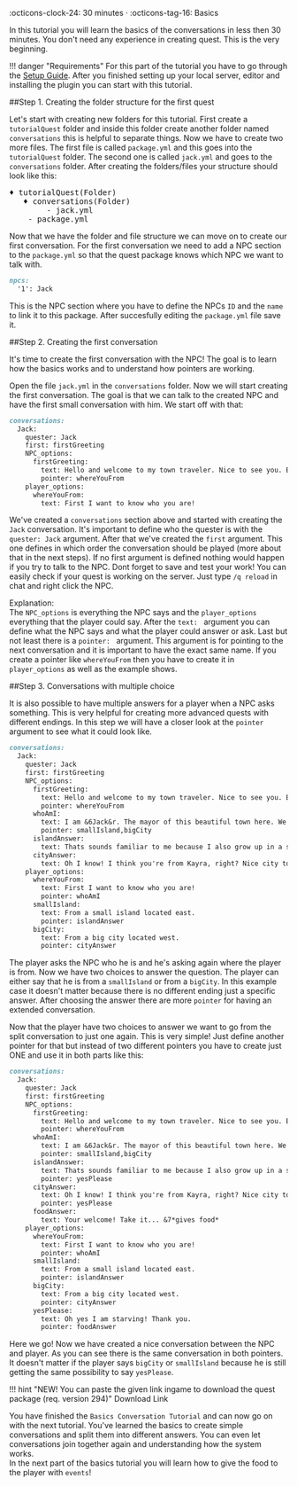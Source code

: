 :octicons-clock-24:  30 minutes · :octicons-tag-16: Basics

In this tutorial you will learn the basics of the conversations in less then 30 minutes.
You don't need any experience in creating quest. This is the very beginning.

!!! danger "Requirements"
    For this part of the tutorial you have to go through the [Setup Guide](../Getting-Started/Setting-up-a-local-test-server.md).
    After you finished setting up your local server, editor and installing the plugin you can start with this tutorial.

##Step 1. Creating the folder structure for the first quest

Let's start with creating new folders for this tutorial. First create a `tutorialQuest` folder and inside this
folder create another folder named `conversations` this is helpful to separate things.
Now we have to create two more files. The first file is called `package.yml` and this goes into the `tutorialQuest` folder.
The second one is called `jack.yml` and goes to the `conversations` folder.
After creating the folders/files your structure should look like this:

<pre>
♦ tutorialQuest(Folder)  
   ♦ conversations(Folder)  
        - jack.yml  
    - package.yml
</pre>

Now that we have the folder and file structure we can move on to create our first conversation.
For the first conversation we need to add a NPC section to the `package.yml` so that the quest package knows which NPC
we want to talk with.

``` markdown title="package.yml"
npcs:
  '1': Jack
```
This is the NPC section where you have to define the NPCs `ID` and the `name` to link it to this package.
After succesfully editing the `package.yml` file save it.

##Step 2. Creating the first conversation

It's time to create the first conversation with the NPC! The goal is to learn how the basics works and to
understand how pointers are working.

Open the file `jack.yml` in the `conversations` folder. Now we will start creating the first conversation. 
The goal is that we can talk to the created NPC and have the first small conversation with him.
We start off with that:

``` markdown title="jack.yml"
conversations:
  Jack:
    quester: Jack
    first: firstGreeting
    NPC_options:
      firstGreeting:
        text: Hello and welcome to my town traveler. Nice to see you. But first where are you from?
        pointer: whereYouFrom
    player_options:
      whereYouFrom:
        text: First I want to know who you are!
```
We've created a `conversations` section above and started with creating the `Jack` conversation. It's important
to define who the quester is with the `quester: Jack` argument. After that we've created the `first` argument.
This one defines in which order the conversation should be played (more about that in the next steps). If no
first argument is defined nothing would happen if you try to talk to the NPC. Dont forget to save and test your
work! You can easily check if your quest is working on the server. Just type `/q reload` in chat and right click
the NPC.

Explanation:  
The `NPC_options` is everything the NPC says and the `player_options` everything that the player could say.
After the `text: ` argument you can define what the NPC says and what the player could answer or ask.
Last but not least there is a `pointer: ` argument. This argument is for pointing to the next conversation and
it is important to have the exact same name. If you create a pointer like `whereYouFrom` then you have to
create it in `player_options` as well as the example shows.

##Step 3. Conversations with multiple choice

It is also possible to have multiple answers for a player when a NPC asks something. This is very helpful for
creating more advanced quests with different endings. In this step we will have a closer look at the `pointer`
argument to see what it could look like.

``` markdown title="jack.yml"
conversations:
  Jack:
    quester: Jack
    first: firstGreeting
    NPC_options:
      firstGreeting:
        text: Hello and welcome to my town traveler. Nice to see you. But first where are you from?
        pointer: whereYouFrom
      whoAmI:
        text: I am &6Jack&r. The mayor of this beautiful town here. We have some big farms and good old taverns and these are well worth checking out! So now where are you from?
        pointer: smallIsland,bigCity
      islandAnswer:
        text: Thats sounds familiar to me because I also grow up in a small town with few people. So we already have a good connection! And because of that I want to give you some food!
      cityAnswer:
        text: Oh I know! I think you're from Kayra, right? Nice city to be honest but I prefer country life. However... You look a bit hungry do you want some food from the best chef out here?
    player_options:
      whereYouFrom:
        text: First I want to know who you are!
        pointer: whoAmI
      smallIsland:
        text: From a small island located east.
        pointer: islandAnswer
      bigCity:
        text: From a big city located west.
        pointer: cityAnswer
```
The player asks the NPC who he is and he's asking again where the player is from. Now we have two choices to answer the question.
The player can either say that he is from a `smallIsland` or from a `bigCity`. In this example case it doesn't matter
because there is no different ending just a specific answer. After choosing the answer there are more `pointer` for having an extended conversation.

Now that the player have two choices to answer we want to go from the split conversation to just one again.
This is very simple! Just define another pointer for that but instead of two different pointers you have to
create just ONE and use it in both parts like this:
``` markdown title="jack.yml"
conversations:
  Jack:
    quester: Jack
    first: firstGreeting
    NPC_options:
      firstGreeting:
        text: Hello and welcome to my town traveler. Nice to see you. But first where are you from?
        pointer: whereYouFrom
      whoAmI:
        text: I am &6Jack&r. The mayor of this beautiful town here. We have some big farms and good old taverns and these are well worth checking out! So now where are you from?
        pointer: smallIsland,bigCity
      islandAnswer:
        text: Thats sounds familiar to me because I also grow up in a small town with few people. So we already have a good connection! And because of that I want to give you some food!
        pointer: yesPlease
      cityAnswer:
        text: Oh I know! I think you're from Kayra, right? Nice city to be honest but I prefer country life. However... You look a bit hungry do you want some food from the best chef out here?
        pointer: yesPlease
      foodAnswer:
        text: Your welcome! Take it... &7*gives food*
    player_options:
      whereYouFrom:
        text: First I want to know who you are!
        pointer: whoAmI
      smallIsland:
        text: From a small island located east.
        pointer: islandAnswer
      bigCity:
        text: From a big city located west.
        pointer: cityAnswer
      yesPlease: 
        text: Oh yes I am starving! Thank you.
        pointer: foodAnswer
```

Here we go! Now we have created a nice conversation between the NPC and player. As you can see there is the same
conversation in both pointers. It doesn't matter if the player says `bigCity` or `smallIsland` because he is
still getting the same possibility to say `yesPlease`.

!!! hint "NEW! You can paste the given link ingame to download the quest package (req. version 294)"
    Download Link
    
You have finished the `Basics Conversation Tutorial` and can now go on with the next tutorial. You've learned the
basics to create simple conversations and split them into different answers. You can even let conversations join
together again and understanding how the system works.  
In the next part of the basics tutorial you will learn how to give the food to the player with `events`!
